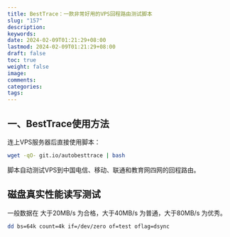 ```yaml
---
title: BestTrace：一款非常好用的VPS回程路由测试脚本
slug: "157"
description: 
keywords: 
date: 2024-02-09T01:21:29+08:00
lastmod: 2024-02-09T01:21:29+08:00
draft: false
toc: true
weight: false
image: 
comments: 
categories: 
tags:
---
```



## 一、BestTrace使用方法

连上VPS服务器后直接使用脚本：

```bash
wget -qO- git.io/autobesttrace | bash
```


脚本自动测试VPS到中国电信、移动、联通和教育网四网的回程路由。

## 磁盘真实性能读写测试

一般数据在 大于20MB/s 为合格，大于40MB/s 为普通，大于80MB/s 为优秀。

```bash
dd bs=64k count=4k if=/dev/zero of=test oflag=dsync
```


